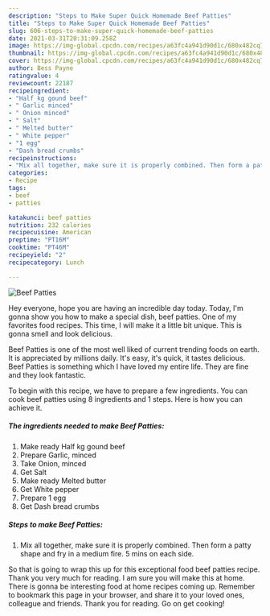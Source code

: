 ```yaml
---
description: "Steps to Make Super Quick Homemade Beef Patties"
title: "Steps to Make Super Quick Homemade Beef Patties"
slug: 606-steps-to-make-super-quick-homemade-beef-patties
date: 2021-03-31T20:31:09.258Z
image: https://img-global.cpcdn.com/recipes/a63fc4a941d90d1c/680x482cq70/beef-patties-recipe-main-photo.jpg
thumbnail: https://img-global.cpcdn.com/recipes/a63fc4a941d90d1c/680x482cq70/beef-patties-recipe-main-photo.jpg
cover: https://img-global.cpcdn.com/recipes/a63fc4a941d90d1c/680x482cq70/beef-patties-recipe-main-photo.jpg
author: Bess Payne
ratingvalue: 4
reviewcount: 22187
recipeingredient:
- "Half kg gound beef"
- " Garlic minced"
- " Onion minced"
- " Salt"
- " Melted butter"
- " White pepper"
- "1 egg"
- "Dash bread crumbs"
recipeinstructions:
- "Mix all together, make sure it is properly combined. Then form a patty shape and fry in a medium fire. 5 mins on each side."
categories:
- Recipe
tags:
- beef
- patties

katakunci: beef patties 
nutrition: 232 calories
recipecuisine: American
preptime: "PT16M"
cooktime: "PT46M"
recipeyield: "2"
recipecategory: Lunch

---
```



![Beef Patties](https://img-global.cpcdn.com/recipes/a63fc4a941d90d1c/680x482cq70/beef-patties-recipe-main-photo.jpg)

Hey everyone, hope you are having an incredible day today. Today, I'm gonna show you how to make a special dish, beef patties. One of my favorites food recipes. This time, I will make it a little bit unique. This is gonna smell and look delicious.



Beef Patties is one of the most well liked of current trending foods on earth. It is appreciated by millions daily. It's easy, it's quick, it tastes delicious. Beef Patties is something which I have loved my entire life. They are fine and they look fantastic.


To begin with this recipe, we have to prepare a few ingredients. You can cook beef patties using 8 ingredients and 1 steps. Here is how you can achieve it.

<!--inarticleads1-->

##### The ingredients needed to make Beef Patties:

1. Make ready Half kg gound beef
1. Prepare  Garlic, minced
1. Take  Onion, minced
1. Get  Salt
1. Make ready  Melted butter
1. Get  White pepper
1. Prepare 1 egg
1. Get Dash bread crumbs




<!--inarticleads2-->

##### Steps to make Beef Patties:

1. Mix all together, make sure it is properly combined. Then form a patty shape and fry in a medium fire. 5 mins on each side.




So that is going to wrap this up for this exceptional food beef patties recipe. Thank you very much for reading. I am sure you will make this at home. There is gonna be interesting food at home recipes coming up. Remember to bookmark this page in your browser, and share it to your loved ones, colleague and friends. Thank you for reading. Go on get cooking!
